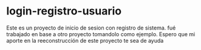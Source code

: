 # login-registro-usuario
Este es un proyecto de inicio de sesion con registro de sistema.
fué trabajado en base a otro proyecto tomandolo como ejemplo. 
Espero que mi aporte en la reeconstrucción de este proyecto te sea de ayuda
